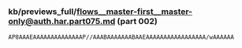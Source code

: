 ### kb/previews_full/flows__master-first__master-only@auth.har.part075.md (part 002)

```md
AP8AAAEAAAAAAAAAAAAAAP//AAABAAAAAAABAAEAAAAAAAAAAAAAAAAA/wAAAAAA
```

```
